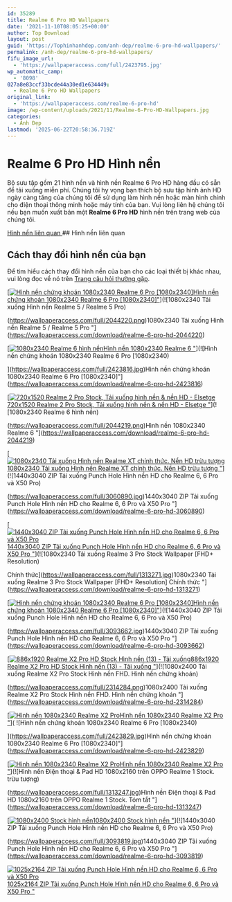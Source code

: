 ```yaml
---
id: 35289
title: Realme 6 Pro HD Wallpapers
date: '2021-11-10T08:05:25+00:00'
author: Top Download
layout: post
guid: 'https://Tophinhanhdep.com/anh-dep/realme-6-pro-hd-wallpapers/'
permalink: /anh-dep/realme-6-pro-hd-wallpapers/
fifu_image_url:
  - 'https://wallpaperaccess.com/full/2423795.jpg'
wp_automatic_camp:
  - '8098'
027a8e83ccf33bcde44a30ed1e634449:
  - Realme 6 Pro HD Wallpapers
original_link:
  - 'https://wallpaperaccess.com/realme-6-pro-hd'
image: /wp-content/uploads/2021/11/Realme-6-Pro-HD-Wallpapers.jpg
categories:
  - Ảnh Đẹp
lastmod: '2025-06-22T20:58:36.719Z'
---
```

# Realme 6 Pro HD Hình nền

Bộ sưu tập gồm 21 hình nền và hình nền Realme 6 Pro HD hàng đầu có sẵn để tải xuống miễn phí. Chúng tôi hy vọng bạn thích bộ sưu tập hình ảnh HD ngày càng tăng của chúng tôi để sử dụng làm hình nền hoặc màn hình chính cho điện thoại thông minh hoặc máy tính của bạn. Vui lòng liên hệ chúng tôi nếu bạn muốn xuất bản một **Realme 6 Pro HD** hình nền trên trang web của chúng tôi.

[Hình nền liên quan ](#related) ## Hình nền liên quan

## Cách thay đổi hình nền của bạn

Để tìm hiểu cách thay đổi hình nền của bạn cho các loại thiết bị khác nhau, vui lòng đọc về nó trên [Trang câu hỏi thường gặp](https://tophinhanhdep.com/faq/).

  
[[![Hình nền chứng khoán 1080x2340 Realme 6 Pro [1080x2340]](https://wallpaperaccess.com/full/2423795.jpg)Hình nền chứng khoán 1080x2340 Realme 6 Pro \[1080x2340\]"](https://wallpaperaccess.com/download/realme-6-pro-hd-2423795)](![1080x2340 Tải xuống Hình nền Realme 5 / Realme 5 Pro)

(https://wallpaperaccess.com/full/2044220.png)1080x2340 Tải xuống Hình nền Realme 5 / Realme 5 Pro "](https://wallpaperaccess.com/download/realme-6-pro-hd-2044220)

[[![1080x2340 Realme 6 hình nền](https://wallpaperaccess.com/full/3093649.png)Hình nền 1080x2340 Realme 6 "](https://wallpaperaccess.com/download/realme-6-pro-hd-3093649)](![Hình nền chứng khoán 1080x2340 Realme 6 Pro [1080x2340)

](https://wallpaperaccess.com/full/2423816.jpg)Hình nền chứng khoán 1080x2340 Realme 6 Pro \[1080x2340\]"](https://wallpaperaccess.com/download/realme-6-pro-hd-2423816)

[[![720x1520 Realme 2 Pro Stock, Tải xuống hình nền & nền HD - Elsetge](https://wallpaperaccess.com/full/2314306.png)720x1520 Realme 2 Pro Stock, Tải xuống hình nền &amp; nền HD - Elsetge "](https://wallpaperaccess.com/download/realme-6-pro-hd-2314306)](![1080x2340 Realme 6 hình nền)

(https://wallpaperaccess.com/full/2044219.png)Hình nền 1080x2340 Realme 6 "](https://wallpaperaccess.com/download/realme-6-pro-hd-2044219)

[[![1080x2340 Tải xuống Hình nền Realme XT chính thức.  Nền HD trừu tượng](https://wallpaperaccess.com/full/2044345.png)1080x2340 Tải xuống Hình nền Realme XT chính thức. Nền HD trừu tượng "](https://wallpaperaccess.com/download/realme-6-pro-hd-2044345)](![1440x3040 ZIP Tải xuống Punch Hole Hình nền HD cho Realme 6, 6 Pro và X50 Pro)

(https://wallpaperaccess.com/full/3060890.jpg)1440x3040 ZIP Tải xuống Punch Hole Hình nền HD cho Realme 6, 6 Pro và X50 Pro "](https://wallpaperaccess.com/download/realme-6-pro-hd-3060890)

[[![1440x3040 ZIP Tải xuống Punch Hole Hình nền HD cho Realme 6, 6 Pro và X50 Pro](https://wallpaperaccess.com/full/3093657.jpg)1440x3040 ZIP Tải xuống Punch Hole Hình nền HD cho Realme 6, 6 Pro và X50 Pro "](https://wallpaperaccess.com/download/realme-6-pro-hd-3093657)](![1080x2340 Tải xuống Realme 3 Pro Stock Wallpaper [FHD+ Resolution)

 Chính thức](https://wallpaperaccess.com/full/1313271.jpg)1080x2340 Tải xuống Realme 3 Pro Stock Wallpaper \[FHD+ Resolution\] Chính thức "](https://wallpaperaccess.com/download/realme-6-pro-hd-1313271)

[[![Hình nền chứng khoán 1080x2340 Realme 6 Pro [1080x2340]](https://wallpaperaccess.com/full/2423804.jpg)Hình nền chứng khoán 1080x2340 Realme 6 Pro \[1080x2340\]"](https://wallpaperaccess.com/download/realme-6-pro-hd-2423804)](![1440x3040 ZIP Tải xuống Punch Hole Hình nền HD cho Realme 6, 6 Pro và X50 Pro)

(https://wallpaperaccess.com/full/3093662.jpg)1440x3040 ZIP Tải xuống Punch Hole Hình nền HD cho Realme 6, 6 Pro và X50 Pro "](https://wallpaperaccess.com/download/realme-6-pro-hd-3093662)

[[![886x1920 Realme X2 Pro HD Stock Hình nền (13) - Tải xuống](https://wallpaperaccess.com/full/2044274.png)886x1920 Realme X2 Pro HD Stock Hình nền (13) - Tải xuống "](https://wallpaperaccess.com/download/realme-6-pro-hd-2044274)](![1080x2400 Tải xuống Realme X2 Pro Stock Hình nền FHD.  Hình nền chứng khoán)

(https://wallpaperaccess.com/full/2314284.png)1080x2400 Tải xuống Realme X2 Pro Stock Hình nền FHD. Hình nền chứng khoán "](https://wallpaperaccess.com/download/realme-6-pro-hd-2314284)

[[![Hình nền 1080x2340 Realme X2 Pro](https://wallpaperaccess.com/full/2423800.jpg)Hình nền 1080x2340 Realme X2 Pro "](https://wallpaperaccess.com/download/realme-6-pro-hd-2423800)]( ![Hình nền chứng khoán 1080x2340 Realme 6 Pro [1080x2340)

](https://wallpaperaccess.com/full/2423829.jpg)Hình nền chứng khoán 1080x2340 Realme 6 Pro \[1080x2340\]"](https://wallpaperaccess.com/download/realme-6-pro-hd-2423829)

[[![Hình nền 1080x2340 Realme X2 Pro](https://wallpaperaccess.com/full/2423801.png)Hình nền 1080x2340 Realme X2 Pro "](https://wallpaperaccess.com/download/realme-6-pro-hd-2423801)](![Hình nền Điện thoại & Pad HD 1080x2160 trên OPPO Realme 1 Stock.  trừu tượng)

(https://wallpaperaccess.com/full/1313247.jpg)Hình nền Điện thoại &amp; Pad HD 1080x2160 trên OPPO Realme 1 Stock. Tóm tắt "](https://wallpaperaccess.com/download/realme-6-pro-hd-1313247)

[[![1080x2400 Stock hình nền](https://wallpaperaccess.com/full/3093806.jpg)1080x2400 Stock hình nền "](https://wallpaperaccess.com/download/realme-6-pro-hd-3093806)](![1440x3040 ZIP Tải xuống Punch Hole Hình nền HD cho Realme 6, 6 Pro và X50 Pro)

(https://wallpaperaccess.com/full/3093819.jpg)1440x3040 ZIP Tải xuống Punch Hole Hình nền HD cho Realme 6, 6 Pro và X50 Pro "](https://wallpaperaccess.com/download/realme-6-pro-hd-3093819)

[![1025x2164 ZIP Tải xuống Punch Hole Hình nền HD cho Realme 6, 6 Pro và X50 Pro](https://wallpaperaccess.com/full/3093830.jpg)1025x2164 ZIP Tải xuống Punch Hole Hình nền HD cho Realme 6, 6 Pro và X50 Pro "](https://wallpaperaccess.com/download/realme-6-pro-hd-3093830)
